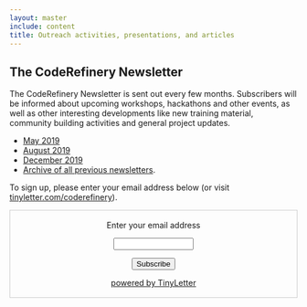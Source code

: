 ```yaml
---
layout: master
include: content
title: Outreach activities, presentations, and articles
---
```


## The CodeRefinery Newsletter

The CodeRefinery Newsletter is sent out every few months.
Subscribers will be informed about upcoming workshops, hackathons and
other events, as well as other interesting developments like new training
material, community building activities and general project
updates.
- [May 2019](https://tinyletter.com/coderefinery/letters/coderefinery-newsletter-may-2019)
- [August 2019](https://tinyletter.com/coderefinery/letters/coderefinery-newsletter-august-2019)
- [December 2019](https://tinyletter.com/coderefinery/letters/coderefinery-newsletter-december-2020)
- [Archive of all previous newsletters](https://tinyletter.com/coderefinery/archive).

To sign up, please enter your email address below (or visit
[tinyletter.com/coderefinery](https://tinyletter.com/coderefinery)).
<form style="border:1px solid #ccc;padding:3px;text-align:center;" action="https://tinyletter.com/coderefinery" method="post" target="popupwindow" onsubmit="window.open('https://tinyletter.com/coderefinery', 'popupwindow', 'scrollbars=yes,width=800,height=600');return true"><p><label for="tlemail">Enter your email address</label></p><p><input type="text" style="width:140px" name="email" id="tlemail" /></p><input type="hidden" value="1" name="embed"/><input type="submit" value="Subscribe" /><p><a href="https://tinyletter.com" target="_blank">powered by TinyLetter</a></p></form>
